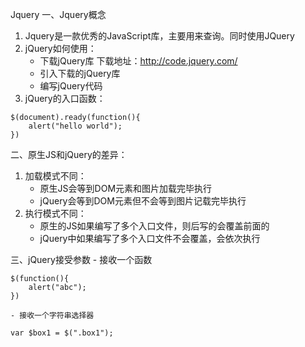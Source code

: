 Jquery
一、Jquery概念
1. Jquery是一款优秀的JavaScript库，主要用来查询。同时使用JQuery
2. jQuery如何使用：
	- 下载jQuery库    下载地址：http://code.jquery.com/
	- 引入下载的jQuery库
	- 编写jQuery代码
3. jQuery的入口函数：
```
$(document).ready(function(){
	alert("hello world");
})
```

二、原生JS和jQuery的差异：
1. 加载模式不同：
	- 原生JS会等到DOM元素和图片加载完毕执行
	- jQuery会等到DOM元素但不会等到图片记载完毕执行
2. 执行模式不同：
	- 原生的JS如果编写了多个入口文件，则后写的会覆盖前面的
	- jQuery中如果编写了多个入口文件不会覆盖，会依次执行

三、jQuery接受参数
	- 接收一个函数
```
$(function(){
	alert("abc");
})
```
	- 接收一个字符串选择器
```
var $box1 = $(".box1");
```